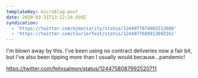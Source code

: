 ```yaml
---
templateKey: microblog-post
date: 2020-03-31T13:12:24.939Z
syndication:
  - 'https://twitter.com/mjmoriarity/status/1244977674902212608'
  - 'https://twitter.com/CourierTest/status/1244977689913692161'
---
```


I'm blown away by this. I've been using no contract deliveries now a fair bit, but I've also been tipping more than I usually would because...pandemic!

https://twitter.com/felixsalmon/status/1244758087992520711

